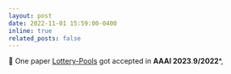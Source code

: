 ```yaml
---
layout: post
date: 2022-11-01 15:59:00-0400
inline: true
related_posts: false
---
```

📝 One paper [Lottery-Pools](https://arxiv.org/abs/2208.10842) got accepted in **AAAI 2023**.**9/2022***, 